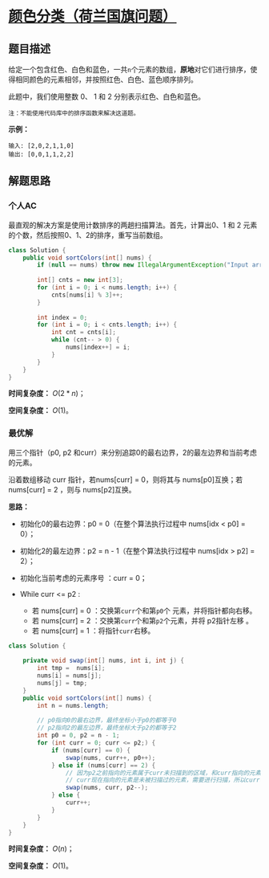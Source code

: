 # [颜色分类（荷兰国旗问题）](https://leetcode-cn.com/problems/sort-colors/)

## 题目描述

给定一个包含红色、白色和蓝色，一共`n`个元素的数组，**原地**对它们进行排序，使得相同颜色的元素相邻，并按照红色、白色、蓝色顺序排列。

此题中，我们使用整数 0、 1 和 2 分别表示红色、白色和蓝色。

`注：不能使用代码库中的排序函数来解决这道题。`

**示例：**

```
输入: [2,0,2,1,1,0]
输出: [0,0,1,1,2,2]
```

## 解题思路

### 个人AC

最直观的解决方案是使用计数排序的两趟扫描算法。首先，计算出0、1 和 2 元素的个数，然后按照0、1、2的排序，重写当前数组。

```Java
class Solution {
    public void sortColors(int[] nums) {
        if (null == nums) throw new IllegalArgumentException("Input array can't be null");
        
        int[] cnts = new int[3];
        for (int i = 0; i < nums.length; i++) {
            cnts[nums[i] % 3]++;
        }
        
        int index = 0;
        for (int i = 0; i < cnts.length; i++) {
            int cnt = cnts[i];
            while (cnt-- > 0) {
                nums[index++] = i;
            }
        }
    }
}
```

**时间复杂度：** $O(2 * n)$；

**空间复杂度：** $O(1)$。

### 最优解

用三个指针（p0, p2 和curr）来分别追踪0的最右边界，2的最左边界和当前考虑的元素。

沿着数组移动 curr 指针，若nums[curr] = 0，则将其与 nums[p0]互换；若 nums[curr] = 2 ，则与 nums[p2]互换。

**思路：**

- 初始化0的最右边界：p0 = 0（在整个算法执行过程中 nums[idx < p0] = 0）；

- 初始化2的最左边界：p2 = n - 1（在整个算法执行过程中 nums[idx > p2] = 2）；

- 初始化当前考虑的元素序号 ：curr = 0；

- While curr <= p2 :
  - 若 nums[curr] = 0 ：交换第`curr`个和第`p0`个 元素，并将指针都向右移。
  - 若 nums[curr] = 2 ：交换第`curr`个和第`p2`个元素，并将 p2指针左移 。
  - 若 nums[curr] = 1 ：将指针`curr`右移。

```Java
class Solution {
    
    private void swap(int[] nums, int i, int j) {
        int tmp =  nums[i];
        nums[i] = nums[j];
        nums[j] = tmp;
    }
    public void sortColors(int[] nums) {
        int n = nums.length;
        
        // p0指向0的最右边界，最终坐标小于p0的都等于0
        // p2指向2的最左边界，最终坐标大于p2的都等于2
        int p0 = 0, p2 = n - 1;
        for (int curr = 0; curr <= p2;) {
            if (nums[curr] == 0) {
                swap(nums, curr++, p0++);
            } else if (nums[curr] == 2) { 
                // 因为p2之前指向的元素属于curr未扫描到的区域，和curr指向的元素交换之后，
                // curr现在指向的元素是未被扫描过的元素，需要进行扫描，所以curr不用加一
                swap(nums, curr, p2--);
            } else {
                curr++;
            }
        }
    }
}
```

**时间复杂度：** $O(n)$；

**空间复杂度：** $O(1)$。